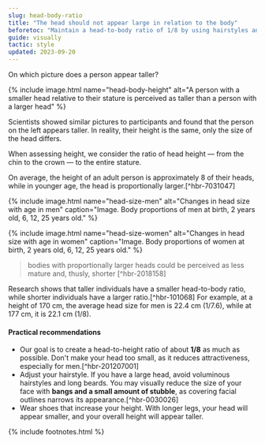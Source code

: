 ```yaml
---
slug: head-body-ratio
title: "The head should not appear large in relation to the body"
beforetoc: "Maintain a head-to-body ratio of 1/8 by using hairstyles and elevator shoes."
guide: visually
tactic: style
updated: 2023-09-20
---
```

On which picture does a person appear taller?

{% include image.html name="head-body-height" alt="A person with a smaller head relative to their stature is perceived as taller than a person with a larger head" %}

Scientists showed similar pictures to participants and found that the person on the left appears taller. In reality, their height is the same, only the size of the head differs.

When assessing height, we consider the ratio of head height — from the chin to the crown — to the entire stature.

On average, the height of an adult person is approximately 8 of their heads, while in younger age, the head is proportionally larger.[^hbr-7031047]

{% include image.html name="head-size-men" alt="Changes in head size with age in men" caption="Image. Body proportions of men at birth, 2 years old, 6, 12, 25 years old." %}

{% include image.html name="head-size-women" alt="Changes in head size with age in women" caption="Image. Body proportions of women at birth, 2 years old, 6, 12, 25 years old." %}

> bodies with proportionally larger heads could be perceived as less mature and, thusly, shorter [^hbr-2018158]

Research shows that taller individuals have a smaller head-to-body ratio, while shorter individuals have a larger ratio.[^hbr-101068] For example, at a height of 170 cm, the average head size for men is 22.4 cm (1/7.6), while at 177 cm, it is 22.1 cm (1/8).

#### Practical recommendations
- Our goal is to create a head-to-height ratio of about **1/8** as much as possible. Don't make your head too small, as it reduces attractiveness, especially for men.[^hbr-201207001]
- Adjust your hairstyle. If you have a large head, avoid voluminous hairstyles and long beards. You may visually reduce the size of your face with **bangs and a small amount of stubble**, as covering facial outlines narrows its appearance.[^hbr-0030026]
- Wear shoes that increase your height. With longer legs, your head will appear smaller, and your overall height will appear taller.

{% include footnotes.html %}
